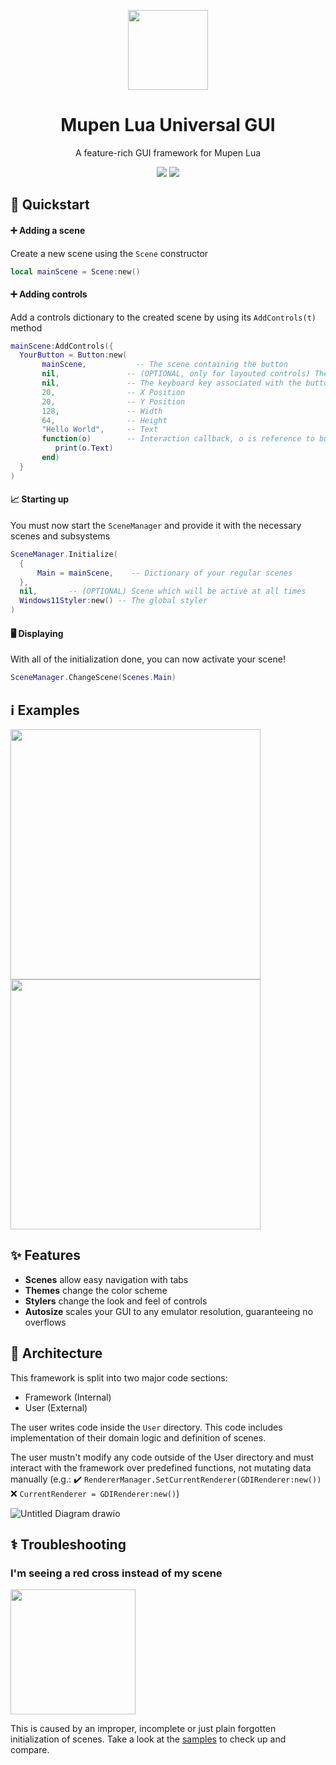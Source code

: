 <p align="center">
  <img width="128" align="center" src="https://user-images.githubusercontent.com/48759429/196777604-aa4becd2-d6aa-45f6-824d-f05a493a088e.png">
</p>

<h1 align="center">
  Mupen Lua Universal GUI
</h1>
<p align="center">
  A feature-rich GUI framework for Mupen Lua
</p>
<p align="center">
    <img src="https://img.shields.io/github/last-commit/Aurumaker72/mupenluauniversalgui?style=for-the-badge"/> 
    <img src="https://img.shields.io/badge/Status-Inactive-red?style=for-the-badge"/>
</p>


## 💨 Quickstart

#### ➕ Adding a scene
Create a new scene using the `Scene` constructor
```lua
local mainScene = Scene:new()
```

#### ➕ Adding controls
Add a controls dictionary to the created scene by using its `AddControls(t)` method
```lua
mainScene:AddControls({
  YourButton = Button:new(
       mainScene,           -- The scene containing the button
       nil,               -- (OPTIONAL, only for layouted controls) The button's index in the scene. For each control, increase it by 1 heading downwards
       nil,               -- The keyboard key associated with the button (nil disables keyboard interaction)
       20,                -- X Position 
       20,                -- Y Position
       128,               -- Width
       64,                -- Height
       "Hello World",     -- Text 
       function(o)        -- Interaction callback, o is reference to button
          print(o.Text)
       end)
  }
)
```

#### 📈 Starting up
You must now start the `SceneManager` and provide it with the necessary scenes and subsystems 
```lua
SceneManager.Initialize(
  {                      
      Main = mainScene,    -- Dictionary of your regular scenes
  }, 
  nil,       -- (OPTIONAL) Scene which will be active at all times
  Windows11Styler:new() -- The global styler
)
```

#### 🖥️ Displaying
With all of the initialization done, you can now activate your scene!
```lua
SceneManager.ChangeScene(Scenes.Main)
```

## ℹ️ Examples
<img src="https://user-images.githubusercontent.com/48759429/195981965-5dfe19f0-ae3f-4183-87bf-2a8bc18be42d.png" height="400"/><img src="https://user-images.githubusercontent.com/48759429/195981968-327b2469-7f4d-49db-a7c9-5d6b4e69b1e4.png" height="400"/>

## ✨ Features

- **Scenes** allow easy navigation with tabs
- **Themes** change the color scheme
- **Stylers** change the look and feel of controls
- **Autosize** scales your GUI to any emulator resolution, guaranteeing no overflows

## 📐 Architecture
This framework is split into two major code sections:
- Framework (Internal)
- User (External)

The user writes code inside the `User` directory. This code includes implementation of their domain logic and definition of scenes.

The user mustn't modify any code outside of the User directory and must interact with the framework over predefined functions, not mutating data manually (e.g.:
✔️ ```RendererManager.SetCurrentRenderer(GDIRenderer:new())```
❌ ```CurrentRenderer = GDIRenderer:new()```)

![Untitled Diagram drawio](https://user-images.githubusercontent.com/48759429/195982354-11a00d7e-e770-4688-8836-62776cbc160e.svg)

## ⚕️ Troubleshooting

### I'm seeing a red cross instead of my scene
<img src="https://user-images.githubusercontent.com/48759429/196798099-0c59a377-7675-467f-9efc-11baff313e8a.png" height="200"/>

This is caused by an improper, incomplete or just plain forgotten initialization of scenes. Take a look at the [samples](https://github.com/Aurumaker72/Mupen-Lua-Universal-GUI/tree/main/User/Samples) to check up and compare.


